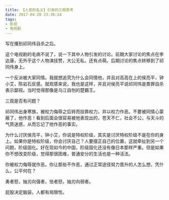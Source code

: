 ```yaml
---
title: 【人民的名义】引发的三观思考
date: 2017-04-28 23:36:24
tags:
- 影视
- 电视剧
---
```


写在播到祁同伟自杀之后。

这个电视剧的毛病不说了，说一下其中人物引发的讨论。前期大家讨论的焦点在李达康，无外乎这个人物演技赞，大公无私，还有点萌。后期讨论的焦点转移到了祁同伟身上。

一个反派被大家同情。我就想追究为什么会同情他，并且对高高在上的侯亮平，钟小艾，陈岩石反感。就观感来说，我也是这样，并且对侯亮平说祁同伟是畏罪自杀表示鄙视。当时觉得那像是乌江自刎的楚霸王。

三观是否有问题？

祁同伟出身寒族，被权力侮辱之后转而投靠权力，并以权力作恶。不要被同情心蒙蔽了，他作恶！看到后面会很容易被他表现出的，苍天不仁，社会不公，与天斗的气质迷惑，从而忘记了他作恶的事实。

为什么讨厌侯亮平，钟小艾，你说是特权阶级，其实是讨厌特权阶级不是在你的身上。如果你是特权阶级，你会讨厌自己？人要摆正自己的位置，这就牵扯到另一个问题，阶级固化。好在现如今的中国，阶级固化还没有像日本那样严重。但是如果你不想改变阶级，觉得那很困难，普通安分的生活也是一种活法。

你被权力侮辱就作恶。你让那些不作恶，通过正常途径努力晋升的人怎么想，凭什么，公平何在？

勇者怒，抽刃向强者，怯者怒，抽刃向弱者。

屁股决定脑袋，人都有局限性。
